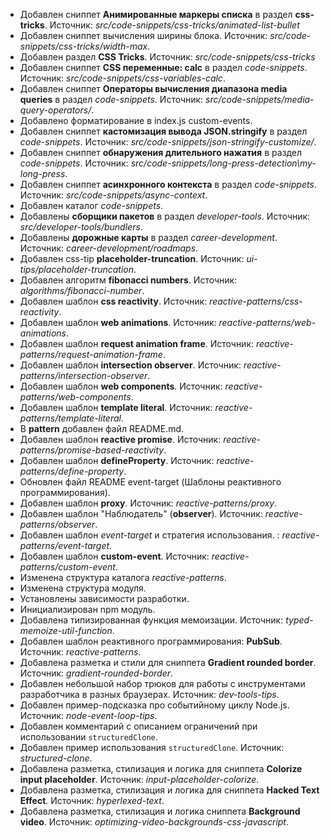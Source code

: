 - Добавлен сниппет **Анимированные маркеры списка** в раздел **css-tricks**. Источник: _src/code-snippets/css-tricks/animated-list-bullet_
- Добавлен сниппет вычисления ширины блока. Источник: _src/code-snippets/css-tricks/width-max_.
- Добавлен раздел **CSS Tricks**. Источник: _src/code-snippets/css-tricks_
- Добавлен сниппет **CSS переменные: calc** в раздел _code-snippets_. Источник: _src/code-snippets/css-variables-calc_.
- Добавлен сниппет **Операторы вычисления диапазона media queries** в раздел _code-snippets_. Источник: _src/code-snippets/media-query-operators/_.
- Добавлено форматирование в index.js custom-events.
- Добавлен сниппет **кастомизация вывода JSON.stringify** в раздел _code-snippets_. Источник: _src/code-snippets/json-stringify-customize/_.
- Добавлен сниппет **обнаружения длительного нажатия** в раздел _code-snippets_. Источник: _src/code-snippets/long-press-detection\my-long-press_.
- Добавлен сниппет **асинхронного контекста** в раздел _code-snippets_. Источник: _src/code-snippets/async-context_.
- Добавлен каталог _code-snippets_.
- Добавлены **сборщики пакетов** в раздел _developer-tools_. Источник: _src/developer-tools/bundlers_.
- Добавлены **дорожные карты** в раздел _career-development_. Источник: _career-development/roadmaps_.
- Добавлен css-tip **placeholder-truncation**. Источник: _ui-tips/placeholder-truncation_.
- Добавлен алгоритм **fibonacci numbers**. Источник: _algorithms/fibonacci-number_.
- Добавлен шаблон **css reactivity**. Источник: _reactive-patterns/css-reactivity_.
- Добавлен шаблон **web animations**. Источник: _reactive-patterns/web-animations_.
- Добавлен шаблон **request animation frame**. Источник: _reactive-patterns/request-animation-frame_.
- Добавлен шаблон **intersection observer**. Источник: _reactive-patterns/intersection-observer_.
- Добавлен шаблон **web components**. Источник: _reactive-patterns/web-components_.
- Добавлен шаблон **template literal**. Источник: _reactive-patterns/template-literal_.
- В **pattern** добавлен файл README.md.
- Добавлен шаблон **reactive promise**. Источник: _reactive-patterns/promise-based-reactivity_.
- Добавлен шаблон **defineProperty**. Источник: _reactive-patterns/define-property_.
- Обновлен файл README event-target (Шаблоны реактивного программирования).
- Добавлен шаблон **proxy**. Источник: _reactive-patterns/proxy_.
- Добавлен шаблон "Наблюдатель" (**observer**). Источник: _reactive-patterns/observer_.
- Добавлен шаблон _event-target_ и стратегия использования. : _reactive-patterns/event-target_.
- Добавлен шаблон **custom-event**. Источник: _reactive-patterns/custom-event_.
- Изменена структура каталога _reactive-patterns_.
- Изменена структура модуля.
- Установлены зависимости разработки.
- Инициализирован npm модуль.
- Добавлена типизированная функция мемоизации. Источник: _typed-memoize-util-function_.
- Добавлен шаблон реактивного программирования: **PubSub**. Источник: _reactive-patterns_.
- Добавлена разметка и стили для сниппета **Gradient rounded border**. Источник: _gradient-rounded-border_.
- Добавлен небольшой набор трюков для работы с инструментами разработчика в разных браузерах. Источник: _dev-tools-tips_.
- Добавлен пример-подсказка про событийному циклу Node.js. Источник: _node-event-loop-tips_.
- Добавлен комментарий с описанием ограничений при использовании `structuredClone`.
- Добавлен пример использования `structuredClone`. Источник: _structured-clone_.
- Добавлена разметка, стилизация и логика для сниппета **Colorize input placeholder**. Источник: _input-placeholder-colorize_.
- Добавлена разметка, стилизация и логика для сниппета **Hacked Text Effect**. Источник: _hyperlexed-text_.
- Добавлена разметка, стилизация и логика сниппета **Background video**. Источник: _optimizing-video-backgrounds-css-javascript_.
